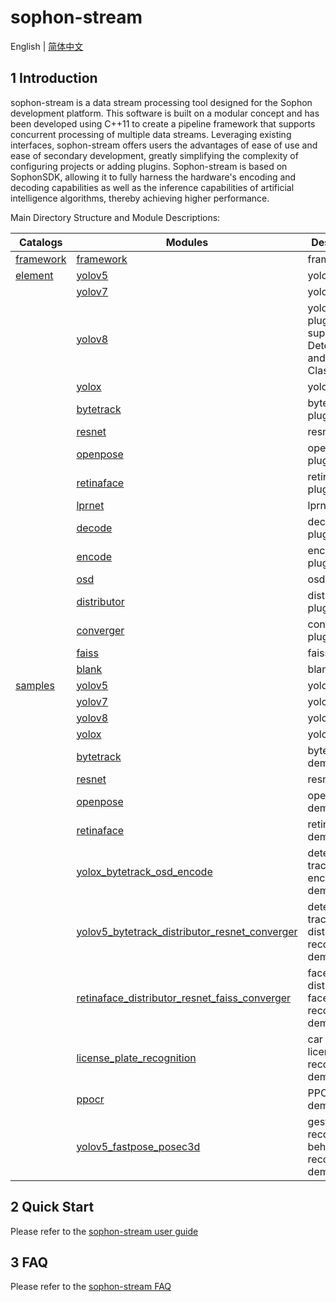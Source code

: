 # sophon-stream

English | [简体中文](README.md)

## 1 Introduction

sophon-stream is a data stream processing tool designed for the Sophon development platform. This software is built on a modular concept and has been developed using C++11 to create a pipeline framework that supports concurrent processing of multiple data streams. Leveraging existing interfaces, sophon-stream offers users the advantages of ease of use and ease of secondary development, greatly simplifying the complexity of configuring projects or adding plugins. Sophon-stream is based on SophonSDK, allowing it to fully harness the hardware's encoding and decoding capabilities as well as the inference capabilities of artificial intelligence algorithms, thereby achieving higher performance.

Main Directory Structure and Module Descriptions:

| Catalogs      | Modules                                                     | Description   |
| ------------------------|-------------------------------------------------------------------|---------------------| 
| [framework](./framework)| [framework](./framework)                                          | framework                       |
| [element](./element)    | [yolov5](./element/algorithm/yolov5)                              | yolov5 plugin              |
|                         | [yolov7](./element/algorithm/yolov7)                              | yolov7 plugin          |
|                         | [yolov8](./element/algorithm/yolov8)                              | yolov8 plugin, supports Detect, Pose and Classification |
|                         | [yolox](./element/algorithm/yolox)                                | yolox plugin                |
|                         | [bytetrack](./element/algorithm/bytetrack)                        | bytetrack plugin        |
|                         | [resnet](./element/algorithm/resnet)                              | resnet plugin              |
|                         | [openpose](./element/algorithm/openpose)                          | openpose plugin          |
|                         | [retinaface](./element/algorithm/retinaface)                      | retinaface plugin      |
|                         | [lprnet](./element/algorithm/lprnet)                              | lprnet plugin              |
|                         | [decode](./element/multimedia/decode)                             | decode plugin                |
|                         | [encode](./element/multimedia/encode)                             | encode plugin                |
|                         | [osd](./element/multimedia/osd)                                   | osd plugin          |
|                         | [distributor](./element/tools/distributor)                        | distributor plugin        |
|                         | [converger](./element/tools/converger)                            | converger plugin          |
|                         | [faiss](./element/tools/faiss)                                    | faiss plugin          |
|                         | [blank](./element/tools/blank)                                    | blank plugin                 |
| [samples](./samples)    | [yolov5](./samples/yolov5)                                        | yolov5 demo                             |
|                         | [yolov7](./samples/yolov7)                                        | yolov7 demo                            |
|                         | [yolov8](./samples/yolov8/)                                       | yolov8 demo                             |
|                         | [yolox](./samples/yolox)                                          | yolox demo                              |
|                         | [bytetrack](./samples/bytetrack)                                  | bytetrack demo                          |
|                         | [resnet](./samples/resnet)                                        | resnet demo                             |
|                         | [openpose](./samples/openpose)                                    | openpose demo                           |
|                         | [retinaface](./samples/retinaface)                                | retinaface demo                         |
|                         | [yolox_bytetrack_osd_encode](./samples/yolox_bytetrack_osd_encode)| detect-track-encode demo|
|                         | [yolov5_bytetrack_distributor_resnet_converger](./samples/yolov5_bytetrack_distributor_resnet_converger)| detect-track-distribute-recognize demo|
|                         | [retinaface_distributor_resnet_faiss_converger](./samples/retinaface_distributor_resnet_faiss_converge)| face detect-distribute-face recognize demo|
|                         | [license_plate_recognition](./samples/license_plate_recognition/) | car detect-license plate recognize demo |
|                         | [ppocr](./samples/ppocr/)                                         | PPOCR demo |
|                         | [yolov5_fastpose_posec3d](./samples/yolov5_fastpose_posec3d/)     | gesture recognition - behavior recognition demo |

## 2 Quick Start

Please refer to the [sophon-stream user guide](./docs/Sophon_Stream_User_Guide_EN.md)

## 3 FAQ

Please refer to the [sophon-stream FAQ](./docs/FAQ_EN.md)
